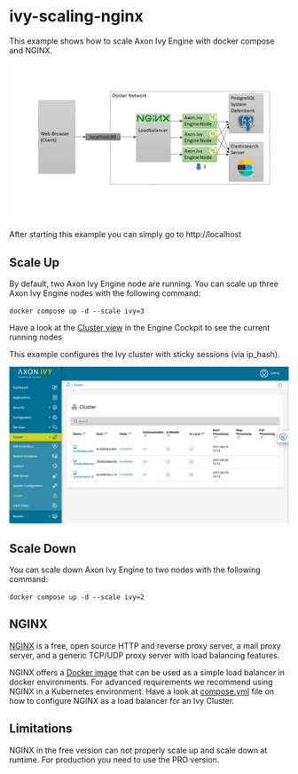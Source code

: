 # ivy-scaling-nginx

This example shows how to scale Axon Ivy Engine with docker compose and NGINX.

![Scaling NGINX](scaling-nginx.png)

After starting this example you can simply go to http://localhost

## Scale Up

By default, two Axon Ivy Engine node are running. You can scale up three Axon
Ivy Engine nodes with the following command:

`docker compose up -d --scale ivy=3`

Have a look at the [Cluster
view](http://localhost/system/faces/view/engine-cockpit/cluster.xhtml) in the
Engine Cockpit to see the current running nodes

This example configures the Ivy cluster with sticky sessions (via ip_hash).

![Cluster View NGINX](cluster-nginx.png)

## Scale Down

You can scale down Axon Ivy Engine to two nodes with the following command:

`docker compose up -d --scale ivy=2`

## NGINX

[NGINX](https://nginx.org/) is a free, open source HTTP and reverse proxy
server, a mail proxy server, and a generic TCP/UDP proxy server with load
balancing features.

NGINX offers a [Docker image](https://hub.docker.com/_/nginx) that can be used
as a simple load balancer in docker environments. For advanced requirements we
recommend using NGINX in a Kubernetes environment. Have a look at
[compose.yml](compose.yml) file on how to configure NGINX as a
load balancer for an Ivy Cluster.

## Limitations

NGINX in the free version can not properly scale up and scale down at runtime.
For production you need to use the PRO version.
